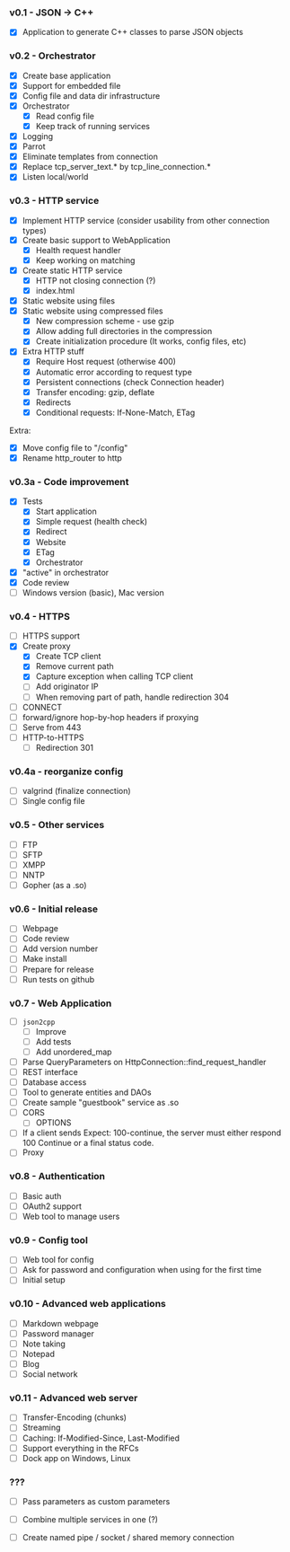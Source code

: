 ### v0.1 - JSON -> C++

- [x] Application to generate C++ classes to parse JSON objects

### v0.2 - Orchestrator

- [x] Create base application
- [x] Support for embedded file
- [x] Config file and data dir infrastructure
- [x] Orchestrator
  - [x] Read config file
  - [x] Keep track of running services
- [x] Logging
- [x] Parrot
- [x] Eliminate templates from connection
- [x] Replace tcp_server_text.* by tcp_line_connection.*
- [x] Listen local/world

### v0.3 - HTTP service

- [x] Implement HTTP service (consider usability from other connection types)
- [x] Create basic support to WebApplication
  - [x] Health request handler
  - [x] Keep working on matching
- [x] Create static HTTP service
  - [x] HTTP not closing connection (?)
  - [x] index.html
- [x] Static website using files
- [x] Static website using compressed files
  - [x] New compression scheme - use gzip
  - [x] Allow adding full directories in the compression
  - [x] Create initialization procedure (It works, config files, etc)
- [x] Extra HTTP stuff
  - [x] Require Host request (otherwise 400)
  - [x] Automatic error according to request type
  - [x] Persistent connections (check Connection header)
  - [x] Transfer encoding: gzip, deflate
  - [x] Redirects
  - [x] Conditional requests: If-None-Match, ETag

Extra:
- [x] Move config file to "/config"
- [x] Rename http_router to http

### v0.3a - Code improvement

- [x] Tests
  - [x] Start application
  - [x] Simple request (health check)
  - [x] Redirect
  - [x] Website
  - [x] ETag
  - [x] Orchestrator
- [x] "active" in orchestrator
- [x] Code review
- [ ] Windows version (basic), Mac version

### v0.4 - HTTPS

- [ ] HTTPS support
- [x] Create proxy
  - [x] Create TCP client
  - [x] Remove current path
  - [x] Capture exception when calling TCP client
  - [ ] Add originator IP
  - [ ] When removing part of path, handle redirection 304
- [ ] CONNECT
- [ ] forward/ignore hop-by-hop headers if proxying
- [ ] Serve from 443
- [ ] HTTP-to-HTTPS
  - [ ] Redirection 301

### v0.4a - reorganize config

- [ ] valgrind (finalize connection)
- [ ] Single config file

### v0.5 - Other services

- [ ] FTP
- [ ] SFTP
- [ ] XMPP
- [ ] NNTP
- [ ] Gopher (as a .so)

### v0.6 - Initial release

- [ ] Webpage
- [ ] Code review
- [ ] Add version number
- [ ] Make install
- [ ] Prepare for release
- [ ] Run tests on github

### v0.7 - Web Application

- [ ] `json2cpp`
  - [ ] Improve
  - [ ] Add tests
  - [ ] Add unordered_map
- [ ] Parse QueryParameters on HttpConnection::find_request_handler
- [ ] REST interface
- [ ] Database access
- [ ] Tool to generate entities and DAOs
- [ ] Create sample "guestbook" service as .so
- [ ] CORS
  - [ ] OPTIONS
- [ ] If a client sends Expect: 100-continue, the server must either respond 100 Continue or a final status code.
- [ ] Proxy

### v0.8 - Authentication

- [ ] Basic auth
- [ ] OAuth2 support
- [ ] Web tool to manage users

### v0.9 - Config tool

- [ ] Web tool for config
- [ ] Ask for password and configuration when using for the first time
- [ ] Initial setup

### v0.10 - Advanced web applications

- [ ] Markdown webpage
- [ ] Password manager
- [ ] Note taking
- [ ] Notepad
- [ ] Blog
- [ ] Social network

### v0.11 - Advanced web server
- [ ] Transfer-Encoding (chunks)
- [ ] Streaming
- [ ] Caching: If-Modified-Since, Last-Modified
- [ ] Support everything in the RFCs
- [ ] Dock app on Windows, Linux

### ???

- [ ] Pass parameters as custom parameters
- [ ] Combine multiple services in one (?)
- [ ] Create named pipe / socket / shared memory connection

